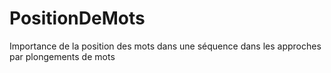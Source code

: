 # PositionDeMots
Importance de la position des mots dans une séquence dans les approches par plongements de mots
